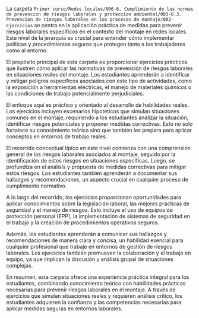 La carpeta `Primer curso/Redes locales/006-6. Cumplimiento de las normas de prevencion de riesgos laborales y proteccion ambiental/003-6.3. Prevencion de riesgos laborales en los procesos de montaje/002-Ejercicios` se centra en la aplicación práctica de medidas para prevenir riesgos laborales específicos en el contexto del montaje en redes locales. Este nivel de la jerarquía es crucial para entender cómo implementar políticas y procedimientos seguros que protegen tanto a los trabajadores como al entorno.

El propósito principal de esta carpeta es proporcionar ejercicios prácticos que ilustren cómo aplicar las normativas de prevención de riesgos laborales en situaciones reales del montaje. Los estudiantes aprenderán a identificar y mitigar peligros específicos asociados con este tipo de actividades, como la exposición a herramientas eléctricas, el manejo de materiales químicos o las condiciones de trabajo potencialmente perjudiciales.

El enfoque aquí es práctico y orientado al desarrollo de habilidades reales. Los ejercicios incluyen escenarios hipotéticos que simulan situaciones comunes en el montaje, requiriendo a los estudiantes analizar la situación, identificar riesgos potenciales y proponer medidas correctivas. Esto no solo fortalece su conocimiento teórico sino que también les prepara para aplicar conceptos en entornos de trabajo reales.

El recorrido conceptual típico en este nivel comienza con una comprensión general de los riesgos laborales asociados al montaje, seguido por la identificación de estos riesgos en situaciones específicas. Luego, se profundiza en el análisis y propuesta de medidas correctivas para mitigar estos riesgos. Los estudiantes también aprenderán a documentar sus hallazgos y recomendaciones, un aspecto crucial en cualquier proceso de cumplimiento normativo.

A lo largo del recorrido, los ejercicios proporcionan oportunidades para aplicar conocimientos sobre la legislación laboral, las mejores prácticas de seguridad y el manejo de riesgos. Esto incluye el uso de equipos de protección personal (EPP), la implementación de sistemas de seguridad en el trabajo y la creación de procedimientos operativos seguros.

Además, los estudiantes aprenderán a comunicar sus hallazgos y recomendaciones de manera clara y concisa, un habilidad esencial para cualquier profesional que trabaje en entornos de gestión de riesgos laborales. Los ejercicios también promueven la colaboración y el trabajo en equipo, ya que implican la discusión y análisis grupal de situaciones complejas.

En resumen, esta carpeta ofrece una experiencia práctica integral para los estudiantes, combinando conocimiento teórico con habilidades prácticas necesarias para prevenir riesgos laborales en el montaje. A través de ejercicios que simulan situaciones reales y requieren análisis crítico, los estudiantes adquieren la confianza y las competencias necesarias para aplicar medidas seguras en entornos laborales.
